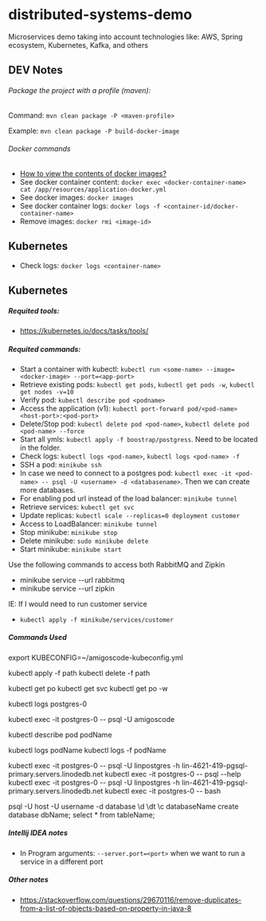 # distributed-systems-demo
Microservices demo taking into account technologies like: AWS, Spring ecosystem, Kubernetes, Kafka, and others

## DEV Notes
###### Package the project with a profile (maven):
Command: `mvn clean package -P <maven-profile>`

Example: `mvn clean package -P build-docker-image`

###### Docker commands
- [How to view the contents of docker images?](https://betterstack.com/community/questions/how-to-view-contents-of-docker-images/)
- See docker container content: `docker exec <docker-container-name> cat /app/resources/application-docker.yml`
- See docker images: `docker images`
- See docker container logs: `docker logs -f <container-id/docker-container-name>`
- Remove images: `docker rmi <image-id>`

## Kubernetes
- Check logs: `docker logs <container-name>`

## Kubernetes
##### Requited tools:
- https://kubernetes.io/docs/tasks/tools/

##### Requited commands:
- Start a container with kubectl: `kubectl run <some-name> --image=<docker-image> --port=<app-port>`
- Retrieve existing pods: `kubectl get pods`, `kubectl get pods -w`, `kubectl get nodes -v=10`
- Verify pod: `kubectl describe pod <podname>`
- Access the application (v1): `kubectl port-forward pod/<pod-name> <host-port>:<pod-port>`
- Delete/Stop pod: `kubectl delete pod <pod-name>`, `kubectl delete pod <pod-name> --force`
- Start all ymls: `kubectl apply -f boostrap/postgress`. Need to be located in the folder.
- Check logs: `kubectl logs <pod-name>`, `kubectl logs <pod-name> -f`
- SSH a pod: `minikube ssh`
- In case we need to connect to a postgres pod: `kubectl exec -it <pod-name> -- psql -U <username> -d <databasename>`. Then we can create more databases.
- For enabling pod url instead of the load balancer: `minikube tunnel`
- Retrieve services: `kubectl get svc`
- Update replicas: `kubectl scale --replicas=0 deployment customer`
- Access to LoadBalancer: `minikube tunnel`
- Stop minikube: `minikube stop`
- Delete minikube: `sudo minikube delete`
- Start minikube: `minikube start`

Use the following commands to access both RabbitMQ and Zipkin
- minikube service --url rabbitmq
- minikube service --url zipkin

IE: If I would need to run customer service
- `kubectl apply -f minikube/services/customer`


##### Commands Used

export KUBECONFIG=~/amigoscode-kubeconfig.yml

kubectl apply -f path
kubectl delete -f path

kubectl get po
kubectl get svc
kubectl get po -w

kubectl logs postgres-0

kubectl exec -it postgres-0 -- psql -U amigoscode

kubectl describe pod podName

kubectl logs podName
kubectl logs -f podName

kubectl exec -it postgres-0 -- psql -U linpostgres -h lin-4621-419-pgsql-primary.servers.linodedb.net
kubectl exec -it postgres-0 -- psql --help
kubectl exec -it postgres-0 -- psql -U linpostgres -h lin-4621-419-pgsql-primary.servers.linodedb.net
kubectl exec -it postgres-0 -- bash

psql -U host -U username -d database
\d
\dt
\c databaseName
create database dbName;
select * from tableName;

##### Intellij IDEA notes
- In Program arguments: `--server.port=<port>` when we want to run a service in a different port


##### Other notes
- https://stackoverflow.com/questions/29670116/remove-duplicates-from-a-list-of-objects-based-on-property-in-java-8


